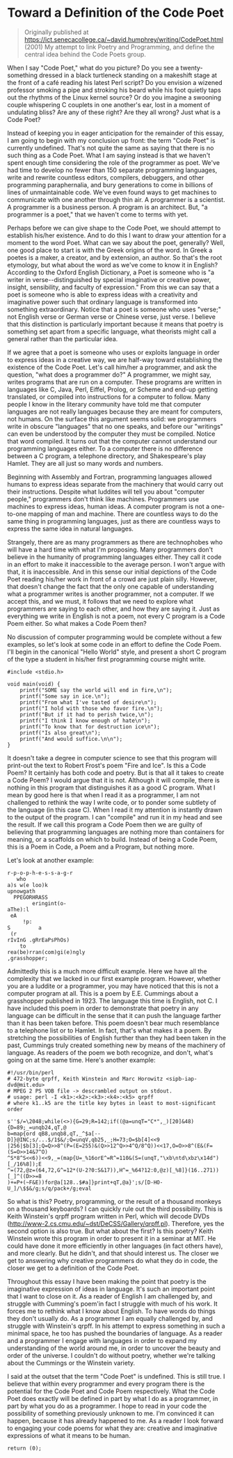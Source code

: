 
# Toward a Definition of the Code Poet

> Originally published at https://ict.senecacollege.ca/~david.humphrey/writing/CodePoet.html
> (2001) My attempt to link Poetry and Programming, and define the central idea behind the Code Poets group.

When I say "Code Poet," what do you picture? Do you see a twenty-something dressed in a black turtleneck standing on a makeshift stage at the front of a café reading his latest Perl script? Do you envision a wizened professor smoking a pipe and stroking his beard while his foot quietly taps out the rhythms of the Linux kernel source? Or do you imagine a swooning couple whispering C couplets in one another's ear, lost in a moment of undulating bliss? Are any of these right? Are they all wrong? Just what is a Code Poet?

Instead of keeping you in eager anticipation for the remainder of this essay, I am going to begin with my conclusion up front: the term "Code Poet" is currently undefined. That's not quite the same as saying that there is no such thing as a Code Poet. What I am saying instead is that we haven't spent enough time considering the role of the programmer as poet. We've had time to develop no fewer than 150 separate programming languages, write and rewrite countless editors, compilers, debuggers, and other programming paraphernalia, and bury generations to come in billions of lines of unmaintainable code. We've even found ways to get machines to communicate with one another through thin air. A programmer is a scientist. A programmer is a business person. A program is an architect. But, "a programmer is a poet," that we haven't come to terms with yet.

Perhaps before we can give shape to the Code Poet, we should attempt to establish his/her existence. And to do this I want to draw your attention for a moment to the word Poet. What can we say about the poet, generally? Well, one good place to start is with the Greek origins of the word. In Greek a poetes is a maker, a creator, and by extension, an author. So that's the root etymology, but what about the word as we've come to know it in English? According to the Oxford English Dictionary, a Poet is someone who is "a writer in verse--distinguished by special imaginative or creative power, insight, sensibility, and faculty of expression." From this we can say that a poet is someone who is able to express ideas with a creativity and imaginative power such that ordinary language is transformed into something extraordinary. Notice that a poet is someone who uses "verse;" not English verse or German verse or Chinese verse, just verse. I believe that this distinction is particularly important because it means that poetry is something set apart from a specific language, what theorists might call a general rather than the particular idea.

If we agree that a poet is someone who uses or exploits language in order to express ideas in a creative way, we are half-way toward establishing the existence of the Code Poet. Let's call him/her a programmer, and ask the question, "what does a programmer do?" A programmer, we might say, writes programs that are run on a computer. These programs are written in languages like C, Java, Perl, Eiffel, Prolog, or Scheme and end-up getting translated, or compiled into instructions for a computer to follow. Many people I know in the literary community have told me that computer languages are not really languages because they are meant for computers, not humans. On the surface this argument seems solid: we programmers write in obscure "languages" that no one speaks, and before our "writings" can even be understood by the computer they must be compiled. Notice that word compiled. It turns out that the computer cannot understand our programming languages either. To a computer there is no difference between a C program, a telephone directory, and Shakespeare's play Hamlet. They are all just so many words and numbers.

Beginning with Assembly and Fortran, programming languages allowed humans to express ideas separate from the machinery that would carry out their instructions. Despite what luddites will tell you about "computer people," programmers don't think like machines. Programmers use machines to express ideas, human ideas. A computer program is not a one-to-one mapping of man and machine. There are countless ways to do the same thing in programming languages, just as there are countless ways to express the same idea in natural languages.

Strangely, there are as many programmers as there are technophobes who will have a hard time with what I'm proposing. Many programmers don't believe in the humanity of programming languages either. They call it code in an effort to make it inaccessible to the average person. I won't argue with that, it is inaccessible. And in this sense our initial depictions of the Code Poet reading his/her work in front of a crowd are just plain silly. However, that doesn't change the fact that the only one capable of understanding what a programmer writes is another programmer, not a computer. If we accept this, and we must, it follows that we need to explore what programmers are saying to each other, and how they are saying it. Just as everything we write in English is not a poem, not every C program is a Code Poem either. So what makes a Code Poem then?

No discussion of computer programming would be complete without a few examples, so let's look at some code in an effort to define the Code Poem. I'll begin in the canonical "Hello World" style, and present a short C program of the type a student in his/her first programming course might write.

```
#include <stdio.h>

void main(void) {
    printf("SOME say the world will end in fire,\n");
    printf("Some say in ice.\n");
    printf("From what I've tasted of desire\n");
    printf("I hold with those who favor fire.\n");
    printf("But if it had to perish twice,\n");
    printf("I think I know enough of hate\n");
    printf("To know that for destruction ice\n");
    printf("Is also great\n");
    printf("And would suffice.\n\n");
}
```

It doesn't take a degree in computer science to see that this program will print-out the text to Robert Frost's poem "Fire and Ice". Is this a Code Poem? It certainly has both code and poetry. But is that all it takes to create a Code Poem? I would argue that it is not. Although it will compile, there is nothing in this program that distinguishes it as a good C program. What I mean by good here is that when I read it as a programmer, I am not challenged to rethink the way I write code, or to ponder some subtlety of the language (in this case C). When I read it my attention is instantly drawn to the output of the program. I can "compile" and run it in my head and see the result. If we call this program a Code Poem then we are guilty of believing that programming languages are nothing more than containers for meaning, or a scaffolds on which to build. Instead of being a Code Poem, this is a Poem in Code, a Poem and a Program, but nothing more.

Let's look at another example:

```
r-p-o-p-h-e-s-s-a-g-r
   who
a)s w(e loo)k
upnowgath
  PPEGORHRASS
        eringint(o-
aThe):l
 eA
     !p:
S         a
 (r
rIvInG .gRrEaPsPhOs)
    to
rea(be)rran(com)gi(e)ngly
,grasshopper;
```

Admittedly this is a much more difficult example. Here we have all the complexity that we lacked in our first example program. However, whether you are a luddite or a programmer, you may have noticed that this is not a computer program at all. This is a poem by E.E. Cummings about a grasshopper published in 1923. The language this time is English, not C. I have included this poem in order to demonstrate that poetry in any language can be difficult in the sense that it can push the language farther than it has been taken before. This poem doesn't bear much resemblance to a telephone list or to Hamlet. In fact, that's what makes it a poem. By stretching the possibilities of English further than they had been taken in the past, Cummings truly created something new by means of the machinery of language. As readers of the poem we both recognize, and don't, what's going on at the same time. Here's another example:

```
#!/usr/bin/perl
# 472-byte qrpff, Keith Winstein and Marc Horowitz <sipb-iap-dvd@mit.edu>
# MPEG 2 PS VOB file -> descrambled output on stdout.
# usage: perl -I <k1>:<k2>:<k3>:<k4>:<k5> qrpff
# where k1..k5 are the title key bytes in least to most-significant order

s''$/=\2048;while(<>){G=29;R=142;if((@a=unqT="C*",_)[20]&48){D=89;_=unqb24,qT,@
b=map{ord qB8,unqb8,qT,_^$a[--D]}@INC;s/...$/1$&/;Q=unqV,qb25,_;H=73;O=$b[4]<<9
|256|$b[3];Q=Q>>8^(P=(E=255)&(Q>>12^Q>>4^Q/8^Q))<<17,O=O>>8^(E&(F=(S=O>>14&7^O)
^S*8^S<<6))<<9,_=(map{U=_%16orE^=R^=110&(S=(unqT,"\xb\ntd\xbz\x14d")[_/16%8]);E
^=(72,@z=(64,72,G^=12*(U-2?0:S&17)),H^=_%64?12:0,@z)[_%8]}(16..271))[_]^((D>>=8
)+=P+(~F&E))for@a[128..$#a]}print+qT,@a}';s/[D-HO-U_]/\$$&/g;s/q/pack+/g;eval
```

So what is this? Poetry, programming, or the result of a thousand monkeys on a thousand keyboards? I can quickly rule out the third possibility. This is Keith Winstein's qrpff program written in Perl, which will decode DVDs (http://www-2.cs.cmu.edu/~dst/DeCSS/Gallery/qrpff.pl). Therefore, yes the second option is also true. But what about the first? Is this poetry? Keith Winstein wrote this program in order to present it in a seminar at MIT. He could have done it more efficiently in other languages (in fact others have), and more clearly. But he didn't, and that should interest us. The closer we get to answering why creative programmers do what they do in code, the closer we get to a definition of the Code Poet.

Throughout this essay I have been making the point that poetry is the imaginative expression of ideas in language. It's such an important point that I want to close on it. As a reader of English I am challenged by, and struggle with Cumming's poem'in fact I struggle with much of his work. It forces me to rethink what I know about English. To have words do things they don't usually do. As a programmer I am equally challenged by, and struggle with Winstein's qrpff. In his attempt to express something in such a minimal space, he too has pushed the boundaries of language. As a reader and a programmer I engage with languages in order to expand my understanding of the world around me, in order to uncover the beauty and order of the universe. I couldn't do without poetry, whether we're talking about the Cummings or the Winstein variety.

I said at the outset that the term "Code Poet" is undefined. This is still true. I believe that within every programmer and every program there is the potential for the Code Poet and Code Poem respectively. What the Code Poet does exactly will be defined in part by what I do as a programmer, in part by what you do as a programmer. I hope to read in your code the possibility of something previously unknown to me. I'm convinced it can happen, because it has already happened to me. As a reader I look forward to engaging your code poems for what they are: creative and imaginative expressions of what it means to be human.

`return (0);` 